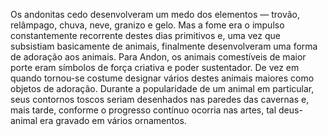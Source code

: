 ﻿Os andonitas cedo desenvolveram um medo dos elementos — trovão, relâmpago, chuva, neve, granizo e gelo. Mas a fome era o impulso constantemente recorrente destes dias primitivos e, uma vez que subsistiam basicamente de animais, finalmente desenvolveram uma forma de adoração aos animais. Para Andon, os animais comestíveis de maior porte eram símbolos de força criativa e poder sustentador. De vez em quando tornou-se   costume designar vários destes animais maiores como objetos de adoração. Durante a popularidade de um animal em particular, seus contornos toscos seriam desenhados nas paredes das cavernas e, mais tarde, conforme o progresso contínuo ocorria nas artes, tal deus-animal era gravado em vários ornamentos.